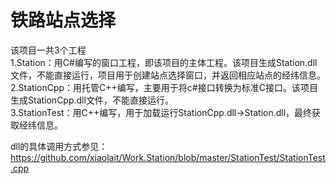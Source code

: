 # 铁路站点选择  

该项目一共3个工程  
1.Station：用C#编写的窗口工程，即该项目的主体工程。该项目生成Station.dll文件，不能直接运行，项目用于创建站点选择窗口，并返回相应站点的经纬信息。  
2.StationCpp：用托管C++编写，主要用于将c#接口转换为标准C接口。该项目生成StationCpp.dll文件，不能直接运行。  
3.StationTest：用C++编写，用于加载运行StationCpp.dll->Station.dll，最终获取经纬信息。  

dll的具体调用方式参见：https://github.com/xiaolait/Work.Station/blob/master/StationTest/StationTest.cpp
